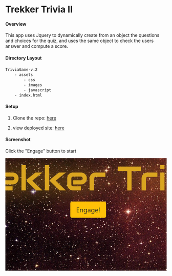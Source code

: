 # Trekker Trivia II

#### Overview
This app uses Jquery to dynamically create from an object the questions and choices for the quiz, and uses the same object to check the users answer and compute a score.  
#### Directory Layout
```
TriviaGame-v.2
    - assets
        - css
        - images
        - javascript
    - index.html

```

#### Setup
1.  Clone the repo: [here](https://github.com/Malkons/Trekker-Trivia-II.git)
 
2.  view deployed site: [here](https://malkons.github.io/Trekker-Trivia-II/)

#### Screenshot

Click the "Engage" button to start

![ScreenShot](assets/images/TrekkerScreenshotengage.png)



